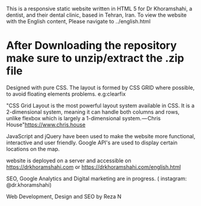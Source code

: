 
This is a responsive static website written in HTML 5 for Dr Khoramshahi, a dentist, and their dental clinic, based in Tehran, Iran.
To view the website with the English content, Please navigate to ../english.html
 # After Downloading the repository make sure to unzip/extract the .zip file

Designed with pure CSS. The layout is formed by CSS GRID where possible, to avoid floating elements problems. e.g:clearfix

"CSS Grid Layout is the most powerful layout system available in CSS. It is a 2-dimensional system, meaning it can handle both columns and rows, unlike flexbox which is largely a 1-dimensional system. — Chris House"https://www.chris.house
 
JavaScript and jQuery have been used to make the website more functional, interactive and user friendly. Google API's are used to display certain locations on the map.

website is deployed on a server and accessible  on https://drkhoramshahi.com or https://drkhoramshahi.com/english.html

SEO, Google Analytics and Digital marketing are in progress.
( instagram: @dr.khoramshahi)



Web Development, Design and SEO by Reza N
